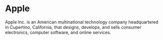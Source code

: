 # Apple

Apple Inc. is an American multinational technology company headquartered in Cupertino, California, that designs, develops, and sells consumer electronics, computer software, and online services.